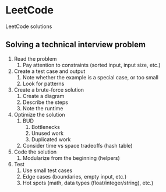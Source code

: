 # LeetCode
LeetCode solutions

## Solving a technical interview problem
1. Read the problem
   1. Pay attention to constraints (sorted input, input size, etc.)
2. Create a test case and output
   1. Note whether the example is a special case, or too small
   2. Look for patterns
3. Create a brute-force solution
   1. Create a diagram
   2. Describe the steps
   3. Note the runtime 
4. Optimize the solution
   1. BUD
      1. Bottlenecks
      2. Unused work
      3. Duplicated work
   2. Consider time vs space tradeoffs (hash table)
5. Code the solution
   1. Modularize from the beginning (helpers)
6. Test
   1. Use small test cases
   2. Edge cases (boundaries, empty input, etc.)
   3. Hot spots (math, data types (float/integer/string), etc.)
